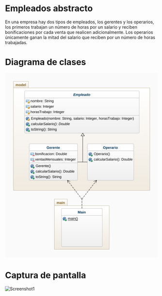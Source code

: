 # Empleados abstracto

En una empresa hay dos tipos de empleados, los gerentes y los operarios, los primeros trabajan un número de horas por un salario y reciben bonificaciones por cada venta que realicen adicionalmente. Los operarios únicamente ganan la mitad del salario que reciben por un número de horas trabajadas.

# Diagrama de clases

![Diagrama](docs/EmpleadosAbstracto.png)

# Captura de pantalla

![Screenshot1](https://user-images.githubusercontent.com/27830167/204063315-827a830f-7ed1-4f58-ac0a-13515715558e.png)
